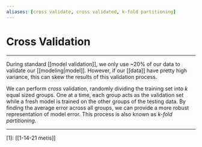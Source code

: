 ```yaml
---
aliases: [cross validate, cross validated, k-fold partitioning]
---
```

# Cross Validation
---
During standard [[model validation]], we only use ~20% of our data to validate our [[modeling|model]]. However, if our [[data]] have pretty high variance, this can skew the results of this validation process. 

We can perform *cross* validation, randomly dividing the training set into $k$ equal sized groups. One at a time, each group acts as the validation set while a fresh model is trained on the other groups of the testing data. By finding the average error across all groups, we can provide a more robust representation of model error. This process is also known as *k-fold partitioning*. 

---
[1]: [[1-14-21 metis]] 